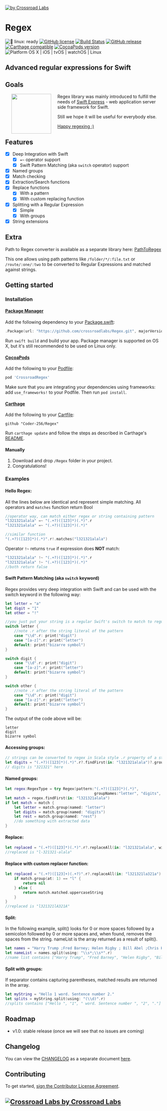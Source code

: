 [![by Crossroad Labs](./header.png)](http://www.crossroadlabs.xyz/)

# Regex

![🐧 linux: ready](https://img.shields.io/badge/%F0%9F%90%A7%20linux-ready-red.svg)
[![GitHub license](https://img.shields.io/badge/license-Apache%202.0-lightgrey.svg)](https://raw.githubusercontent.com/Coder-256/Regex/master/LICENSE)
[![Build Status](https://travis-ci.org/Coder-256/Regex.svg?branch=master)](https://travis-ci.org/Coder-256/Regex)
[![GitHub release](https://img.shields.io/github/release/Coder-256/Regex.svg)](https://github.com/Coder-256/Regex/releases)
[![Carthage compatible](https://img.shields.io/badge/Carthage-compatible-4BC51D.svg?style=flat)](https://github.com/Carthage/Carthage)
[![CocoaPods version](https://img.shields.io/cocoapods/v/CrossroadRegex.svg)](https://cocoapods.org/pods/CrossroadRegex)
![Platform OS X | iOS | tvOS | watchOS | Linux](https://img.shields.io/badge/platform-Linux%20%7C%20OS%20X%20%7C%20iOS%20%7C%20tvOS%20%7C%20watchOS-orange.svg)

## Advanced regular expressions for Swift

## Goals

[<img align="left" src="https://raw.githubusercontent.com/crossroadlabs/Express/master/logo-full.png" hspace="20" height=128>](https://github.com/crossroadlabs/Express) Regex library was mainly introduced to fulfill the needs of [Swift Express](https://github.com/crossroadlabs/Express) - web application server side framework for Swift.

Still we hope it will be useful for everybody else.

[Happy regexing ;)](#examples)

## Features

- [x] Deep Integration with Swift
	- [x] `=~` operator support
	- [x] Swift Pattern Matching (aka `switch` operator) support
- [x] Named groups
- [x] Match checking
- [x] Extraction/Search functions
- [x] Replace functions
	- [x] With a pattern
	- [x] With custom replacing function
- [x] Splitting with a Regular Expression
	- [x] Simple
	- [x] With groups
- [x] String extensions

## Extra

Path to Regex converter is available as a separate library here: [PathToRegex](https://github.com/crossroadlabs/PathToRegex)

This one allows using path patterns like `/folder/*/:file.txt` or `/route/:one/:two` to be converted to Regular Expressions and matched against strings.

## Getting started

### Installation

#### [Package Manager](https://swift.org/package-manager/)

Add the following dependency to your [Package.swift](https://github.com/apple/swift-package-manager/blob/master/Documentation/Package.swift.md):

```swift
.Package(url: "https://github.com/crossroadlabs/Regex.git", majorVersion: 0)
```

Run ```swift build``` and build your app. Package manager is supported on OS X, but it's still recommended to be used on Linux only.

#### [CocoaPods](http://cocoapods.org/)
Add the following to your [Podfile](http://guides.cocoapods.org/using/the-podfile.html):

```rb
pod 'CrossroadRegex'
```

Make sure that you are integrating your dependencies using frameworks: add `use_frameworks!` to your Podfile. Then run `pod install`.

#### [Carthage](https://github.com/Carthage/Carthage)
Add the following to your [Cartfile](https://github.com/Carthage/Carthage/blob/master/Documentation/Artifacts.md#cartfile):

```
github "Coder-256/Regex"
```

Run `carthage update` and follow the steps as described in Carthage's [README](https://github.com/Carthage/Carthage#adding-frameworks-to-an-application).

#### Manually
1. Download and drop ```/Regex``` folder in your project.  
2. Congratulations! 

### Examples

#### Hello Regex:

All the lines below are identical and represent simple matching. All operators and `matches` function return Bool

```swift
//operator way, can match either regex or string containing pattern
"l321321alala" =~ "(.+?)([123]*)(.*)".r
"l321321alala" =~ "(.+?)([123]*)(.*)"

//similar function
"(.+?)([123]*)(.*)".r!.matches("l321321alala")
```
Operator `!~` returns `true` if expression does **NOT** match:

```swift
"l321321alala" !~ "(.+?)([123]*)(.*)".r
"l321321alala" !~ "(.+?)([123]*)(.*)"
//both return false
```

#### Swift Pattern Matching (aka `switch` keyword)

Regex provides very deep integration with Swift and can be used with the switch keyword in the following way:

```swift
let letter = "a"
let digit = "1"
let other = "!"

//you just put your string is a regular Swift's switch to match to regular expressions
switch letter {
	//note .r after the string literal of the pattern
	case "\\d".r: print("digit")
	case "[a-z]".r: print("letter")
	default: print("bizarre symbol")
}

switch digit {
	case "\\d".r: print("digit")
	case "[a-z]".r: print("letter")
	default: print("bizarre symbol")
}

switch other {
	//note .r after the string literal of the pattern
	case "\\d".r: print("digit")
	case "[a-z]".r: print("letter")
	default: print("bizarre symbol")
}
```

The output of the code above will be:

```
letter
digit
bizarre symbol
```

#### Accessing groups:

```swift
// strings can be converted to regex in Scala style .r property of a string
let digits = "(.+?)([123]*)(.*)".r?.findFirst(in: "l321321alala")?.group(at: 2)
// digits is "321321" here
```

#### Named groups:

```swift
let regex:RegexType = try Regex(pattern:"(.+?)([123]*)(.*)",
                                        groupNames:"letter", "digits", "rest")
let match = regex.findFirst(in: "l321321alala")
if let match = match {
	let letter = match.group(named: "letter")
	let digits = match.group(named: "digits")
	let rest = match.group(named: "rest")
	//do something with extracted data
}
```

#### Replace:

```swift
let replaced = "(.+?)([123]*)(.*)".r?.replaceAll(in: "l321321alala", with: "$1-$2-$3")
//replaced is "l-321321-alala"
```

#### Replace with custom replacer function:

```swift
let replaced = "(.+?)([123]+)(.+?)".r?.replaceAll(in: "l321321la321a") { match in
	if match.group(at: 1) == "l" {
		return nil
	} else {
		return match.matched.uppercaseString
	}
}
//replaced is "l321321lA321A"
```

#### Split:

In the following example, split() looks for 0 or more spaces followed by a semicolon followed by 0 or more spaces and, when found, removes the spaces from the string. nameList is the array returned as a result of split().

```swift
let names = "Harry Trump ;Fred Barney; Helen Rigby ; Bill Abel ;Chris Hand"
let nameList = names.split(using: "\\s*;\\s*".r)
//name list contains ["Harry Trump", "Fred Barney", "Helen Rigby", "Bill Abel", "Chris Hand"]
```

#### Split with groups:

If separator contains capturing parentheses, matched results are returned in the array.

```swift
let myString = "Hello 1 word. Sentence number 2."
let splits = myString.split(using: "(\\d)".r)
//splits contains ["Hello ", "1", " word. Sentence number ", "2", "."]
```

## Roadmap

* v1.0: stable release (once we will see that no issues are coming)

## Changelog

You can view the [CHANGELOG](./CHANGELOG.md) as a separate document [here](./CHANGELOG.md).

## Contributing

To get started, <a href="https://www.clahub.com/agreements/crossroadlabs/Regex">sign the Contributor License Agreement</a>.

## [![Crossroad Labs](http://i.imgur.com/iRlxgOL.png?1) by Crossroad Labs](http://www.crossroadlabs.xyz/)
